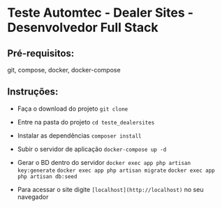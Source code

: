 # Teste Automtec - Dealer Sites - Desenvolvedor Full Stack

## Pré-requisitos:

git, compose, docker, docker-compose

## Instruções:

- Faça o download do projeto
``git clone``
- Entre na pasta do projeto
``cd teste_dealersites``
- Instalar as dependências
``composer install``
- Subir o servidor de aplicação
``docker-compose up -d``
- Gerar o BD dentro do servidor
``docker exec app php artisan key:generate``
``docker exec app php artisan migrate``
``docker exec app php artisan db:seed``

- Para acessar o site digite ``[localhost](http://localhost)`` no seu navegador
